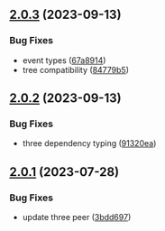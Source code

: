 ## [2.0.3](https://github.com/retejs/area-3d-plugin/compare/v2.0.2...v2.0.3) (2023-09-13)


### Bug Fixes

* event types ([67a8914](https://github.com/retejs/area-3d-plugin/commit/67a8914acf65006b3c81f812839d9f54d235ea63))
* tree compatibility ([84779b5](https://github.com/retejs/area-3d-plugin/commit/84779b5c155b961d84a98f5200b134cb99f92799))

## [2.0.2](https://github.com/retejs/area-3d-plugin/compare/v2.0.1...v2.0.2) (2023-09-13)


### Bug Fixes

* three dependency typing ([91320ea](https://github.com/retejs/area-3d-plugin/commit/91320ea037174609608ad4460b05d8f41a0a6f89))

## [2.0.1](https://github.com/retejs/area-3d-plugin/compare/v2.0.0...v2.0.1) (2023-07-28)


### Bug Fixes

* update three peer ([3bdd697](https://github.com/retejs/area-3d-plugin/commit/3bdd6970e885d5694ee5e298eaf8240b7f9073b7))
